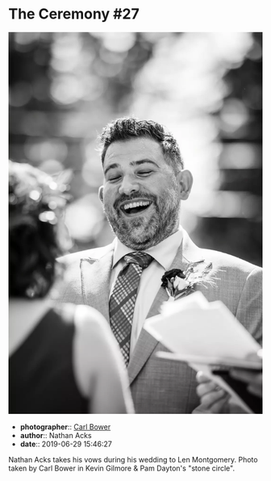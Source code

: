 # The Ceremony \#27

![Nathan Acks takes his vows](assets/2019-06-29-set-1-the-ceremony-27.webp)

* **photographer**:: [Carl Bower](https://carlbowerphotos.com)  
* **author**:: Nathan Acks  
* **date**:: 2019-06-29 15:46:27

Nathan Acks takes his vows during his wedding to Len Montgomery. Photo taken by Carl Bower in Kevin Gilmore & Pam Dayton's "stone circle".
